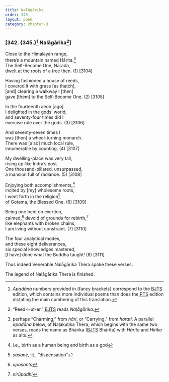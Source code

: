 ```yaml
---
title: Nalāgārika
order: 345
layout: poem
category: chapter-3
---
```


### \[342. {345.}[^1] Nalāgārika[^2]\]

Close to the Himalayan range,  
there’s a mountain named Hārita.[^3]  
The Self-Become One, Nārada,  
dwelt at the roots of a tree then. (1) \[3104\]

Having fashioned a house of reeds,  
I covered it with grass \[as thatch\],  
\[and\] clearing a walkway I \[then\]  
gave \[them\] to the Self-Become One. (2) \[3105\]

In the fourteenth aeon \[ago\]  
I delighted in the gods’ world,  
and seventy-four times did I  
exercise rule over the gods. (3) \[3106\]

And seventy-seven times I  
was \[then\] a wheel-turning monarch.  
There was \[also\] much local rule,  
innumerable by counting. (4) \[3107\]

My dwelling-place was very tall,  
rising up like Indra’s post.  
One thousand-pillared, unsurpassed,  
a mansion full of radiance. (5) \[3108\]

Enjoying both accomplishments,[^4]  
incited by \[my\] wholesome roots,  
I went forth in the religion[^5]  
of Gotama, the Blessed One. (6) \[3109\]

Being one bent on exertion,  
calmed,[^6] devoid of grounds for rebirth,[^7]  
like elephants with broken chains,  
I am living without constraint. (7) \[3110\]

The four analytical modes,  
and these eight deliverances,  
six special knowledges mastered,  
\[I have\] done what the Buddha taught! (8) \[3111\]

Thus indeed Venerable Nalāgārika Thera spoke these verses.

The legend of Nalāgārika Thera is finished.

[^1]: *Apadāna* numbers provided in {fancy brackets} correspond to the <abbr title="Buddha Jayanthi Tripitaka Series">BJTS</abbr> edition, which contains more individual poems than does the <abbr title="Pali Text Society">PTS</abbr> edition dictating the main numbering of this translation.

[^2]: “Reed-Hut-er.” <abbr title="Buddha Jayanthi Tripitaka Series">BJTS</abbr> reads *Naḷāgārika*.

[^3]: perhaps “Charming,” from *hāri*, or “Carrying,” from *harati*. A parallel *apadāna* below, of Naḷakuṭika Thera, which begins with the same two verses, reads the name as Bhārika (<abbr title="Buddha Jayanthi Tripitaka Series">BJTS</abbr> Bhārita) with *Hārito* and *Hiriko* as alts.

[^4]: i.e., birth as a human being and birth as a god

[^5]: *sāsane*, lit., “dispensation”

[^6]: *upasanto*

[^7]: *nirūpadhi*
